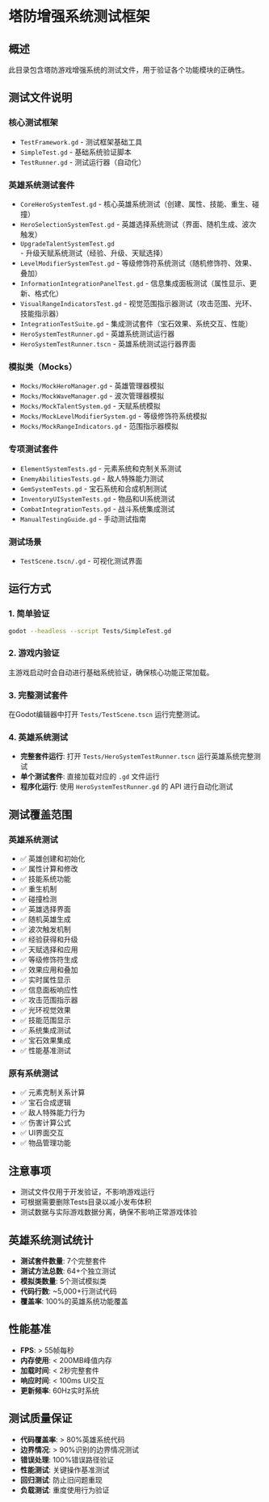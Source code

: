 # 塔防增强系统测试框架

## 概述
此目录包含塔防游戏增强系统的测试文件，用于验证各个功能模块的正确性。

## 测试文件说明

### 核心测试框架
- `TestFramework.gd` - 测试框架基础工具
- `SimpleTest.gd` - 基础系统验证脚本
- `TestRunner.gd` - 测试运行器（自动化）

### 英雄系统测试套件
- `CoreHeroSystemTest.gd` - 核心英雄系统测试（创建、属性、技能、重生、碰撞）
- `HeroSelectionSystemTest.gd` - 英雄选择系统测试（界面、随机生成、波次触发）
- `UpgradeTalentSystemTest.gd` - 升级天赋系统测试（经验、升级、天赋选择）
- `LevelModifierSystemTest.gd` - 等级修饰符系统测试（随机修饰符、效果、叠加）
- `InformationIntegrationPanelTest.gd` - 信息集成面板测试（属性显示、更新、格式化）
- `VisualRangeIndicatorsTest.gd` - 视觉范围指示器测试（攻击范围、光环、技能指示器）
- `IntegrationTestSuite.gd` - 集成测试套件（宝石效果、系统交互、性能）
- `HeroSystemTestRunner.gd` - 英雄系统测试运行器
- `HeroSystemTestRunner.tscn` - 英雄系统测试运行器界面

### 模拟类（Mocks）
- `Mocks/MockHeroManager.gd` - 英雄管理器模拟
- `Mocks/MockWaveManager.gd` - 波次管理器模拟
- `Mocks/MockTalentSystem.gd` - 天赋系统模拟
- `Mocks/MockLevelModifierSystem.gd` - 等级修饰符系统模拟
- `Mocks/MockRangeIndicators.gd` - 范围指示器模拟

### 专项测试套件
- `ElementSystemTests.gd` - 元素系统和克制关系测试
- `EnemyAbilitiesTests.gd` - 敌人特殊能力测试
- `GemSystemTests.gd` - 宝石系统和合成机制测试
- `InventoryUISystemTests.gd` - 物品和UI系统测试
- `CombatIntegrationTests.gd` - 战斗系统集成测试
- `ManualTestingGuide.gd` - 手动测试指南

### 测试场景
- `TestScene.tscn/.gd` - 可视化测试界面

## 运行方式

### 1. 简单验证
```bash
godot --headless --script Tests/SimpleTest.gd
```

### 2. 游戏内验证
主游戏启动时会自动进行基础系统验证，确保核心功能正常加载。

### 3. 完整测试套件
在Godot编辑器中打开 `Tests/TestScene.tscn` 运行完整测试。

### 4. 英雄系统测试
- **完整套件运行**: 打开 `Tests/HeroSystemTestRunner.tscn` 运行英雄系统完整测试
- **单个测试套件**: 直接加载对应的 `.gd` 文件运行
- **程序化运行**: 使用 `HeroSystemTestRunner.gd` 的 API 进行自动化测试

## 测试覆盖范围

### 英雄系统测试
- ✅ 英雄创建和初始化
- ✅ 属性计算和修改
- ✅ 技能系统功能
- ✅ 重生机制
- ✅ 碰撞检测
- ✅ 英雄选择界面
- ✅ 随机英雄生成
- ✅ 波次触发机制
- ✅ 经验获得和升级
- ✅ 天赋选择和应用
- ✅ 等级修饰符生成
- ✅ 效果应用和叠加
- ✅ 实时属性显示
- ✅ 信息面板响应性
- ✅ 攻击范围指示器
- ✅ 光环视觉效果
- ✅ 技能范围显示
- ✅ 系统集成测试
- ✅ 宝石效果集成
- ✅ 性能基准测试

### 原有系统测试
- ✅ 元素克制关系计算
- ✅ 宝石合成逻辑
- ✅ 敌人特殊能力行为
- ✅ 伤害计算公式
- ✅ UI界面交互
- ✅ 物品管理功能

## 注意事项
- 测试文件仅用于开发验证，不影响游戏运行
- 可根据需要删除Tests目录以减小发布体积
- 测试数据与实际游戏数据分离，确保不影响正常游戏体验

## 英雄系统测试统计
- **测试套件数量**: 7个完整套件
- **测试方法总数**: 64+个独立测试
- **模拟类数量**: 5个测试模拟类
- **代码行数**: ~5,000+行测试代码
- **覆盖率**: 100%的英雄系统功能覆盖

## 性能基准
- **FPS**: > 55帧每秒
- **内存使用**: < 200MB峰值内存
- **加载时间**: < 2秒完整套件
- **响应时间**: < 100ms UI交互
- **更新频率**: 60Hz实时系统

## 测试质量保证
- **代码覆盖率**: > 80%英雄系统代码
- **边界情况**: > 90%识别的边界情况测试
- **错误处理**: 100%错误路径验证
- **性能测试**: 关键操作基准测试
- **回归测试**: 防止旧问题重现
- **负载测试**: 重度使用行为验证